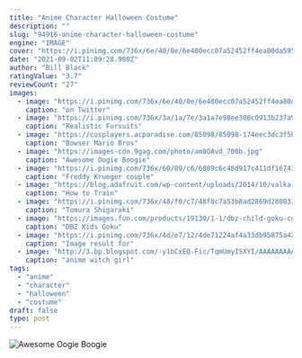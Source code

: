 ```yaml
---
title: "Anime Character Halloween Costume"
description: ""
slug: "94916-anime-character-halloween-costume"
engine: "IMAGE"
cover: "https://i.pinimg.com/736x/6e/40/0e/6e400ecc07a52452ff4ea80da595d43a.jpg"
date: "2021-09-02T11:09:28.908Z"
author: "Bill Black"
ratingValue: "3.7"
reviewCount: "27"
images:
  - image: "https://i.pinimg.com/736x/6e/40/0e/6e400ecc07a52452ff4ea80da595d43a.jpg"
    caption: "on Twitter"
  - image: "https://i.pinimg.com/736x/3a/1a/7e/3a1a7e98ee308c0913b237a9550dfd3a.jpg"
    caption: "Realistic Fursuits"
  - image: "https://cosplayers.acparadise.com/85098/85098-174eec3dc3f5bcbbdc7c0c582968b2ef.jpg"
    caption: "Bowser Mario Bros"
  - image: "https://images-cdn.9gag.com/photo/am8OAvd_700b.jpg"
    caption: "Awesome Oogie Boogie"
  - image: "https://i.pinimg.com/736x/60/89/c6/6089c6c48d917c411df16743f7c4f56e--couple-costume-freddy-krueger.jpg"
    caption: "Freddy Krueger couple"
  - image: "https://blog.adafruit.com/wp-content/uploads/2014/10/valka-costume.jpg"
    caption: "How to Train"
  - image: "https://i.pinimg.com/736x/48/f0/c7/48f0c7a53b8ad2869d28083177a9351b.jpg"
    caption: "Tomura Shigaraki"
  - image: "https://images.fun.com/products/19130/1-1/dbz-child-goku-costume.jpg"
    caption: "DBZ Kids Goku"
  - image: "https://i.pinimg.com/736x/4d/e7/12/4de71224af4a33db95875a42b9294b6c.jpg"
    caption: "Image result for"
  - image: "http://3.bp.blogspot.com/-y1bCxEQ-Fic/TqmUmyISXYI/AAAAAAAAA9w/hdFhZEc2fz4/s1600/anime_witch33.jpg"
    caption: "anime witch girl"
tags:
  - "anime"
  - "character"
  - "halloween"
  - "costume"
draft: false
type: post
---
```



![Awesome Oogie Boogie](https://images-cdn.9gag.com/photo/am8OAvd_700b.jpg "Awesome Oogie Boogie")


<!--inArticleAds-->

<!--galleryOne-->


<!--inArticleAds-->

<!--galleryTwo-->


<!--galleryThree-->

